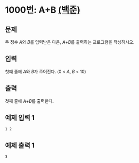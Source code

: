 # 1000번: A+B [(백준)](https://www.acmicpc.net/problem/1000)

## 문제

두 정수 *A*와 *B*를 입력받은 다음, *A*+*B*를 출력하는 프로그램을 작성하시오.

## 입력

첫째 줄에 *A*와 *B*가 주어진다. (0 < *A*, *B* < 10)

## 출력

첫째 줄에 *A*+*B*를 출력한다.

## 예제 입력 1

```
1 2
```

## 예제 출력 1

```
3
```
